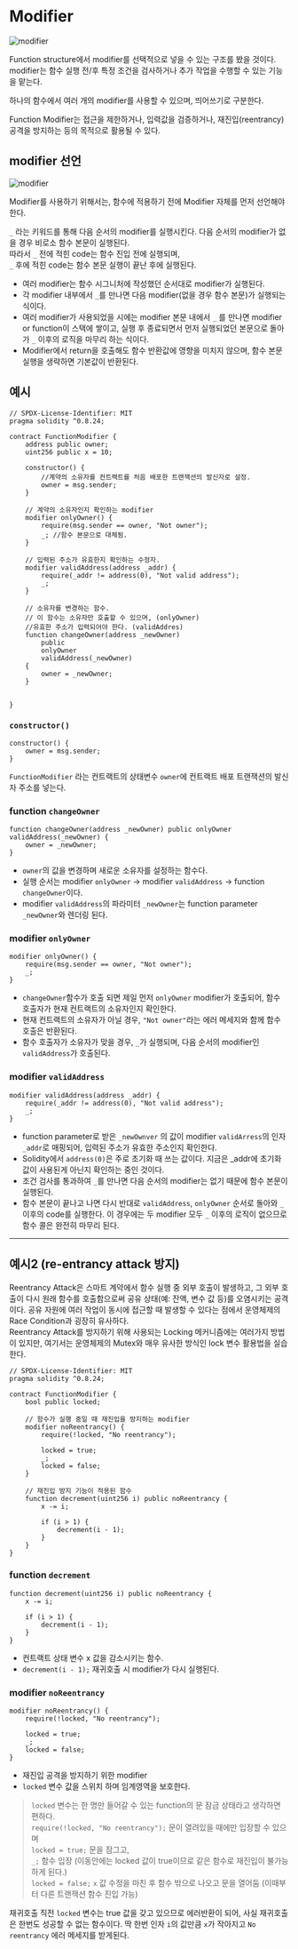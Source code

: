 # Modifier

![modifier](../../image/function_modifier.png)

Function structure에서 modifier를 선택적으로 넣을 수 있는 구조를 봤을 것이다. 
modifier는 함수 실행 전/후 특정 조건을 검사하거나 추가 작업을 수행할 수 있는 기능을 맡는다. 

하나의 함수에서 여러 개의 modifier를 사용할 수 있으며, 띄어쓰기로 구분한다.   

Function Modifier는 접근을 제한하거나, 입력값을 검증하거나, 재진입(reentrancy) 공격을 방지하는 등의 목적으로 활용될 수 있다.

## modifier 선언
![modifier](../../image/modifier.png)

Modifier를 사용하기 위해서는, 함수에 적용하기 전에 Modifier 자체를 먼저 선언해야 한다. 

`_` 라는 키워드를 통해 다음 순서의 modifier를 실행시킨다. 다음 순서의 modifier가 없을 경우 비로소 함수 본문이 실행된다.     
따라서 `_` 전에 적힌 code는 함수 진입 전에 실행되며,   
`_` 후에 적힌 code는 함수 본문 실행이 끝난 후에 실행된다. 


- 여러 modifier는 함수 시그니처에 작성했던 순서대로 modifier가 실행된다. 
- 각 modifier 내부에서 `_`를 만나면 다음 modifier(없을 경우 함수 본문)가 실행되는 식이다. 
- 여러 modifier가 사용되었을 시에는 modifier 본문 내에서 `_` 를 만나면 modifier or function이 스택에 쌓이고, 실행 후 종료되면서 먼저 실행되었던 본문으로 돌아가 `_` 이후의 로직을 마무리 하는 식이다. 
- Modifier에서 return을 호출해도 함수 반환값에 영향을 미치지 않으며, 함수 본문 실행을 생략하면 기본값이 반환된다. 

## 예시
```solidity
// SPDX-License-Identifier: MIT
pragma solidity ^0.8.24;

contract FunctionModifier {
    address public owner;
    uint256 public x = 10;

    constructor() {
        //계약의 소유자를 컨트랙트를 처음 배포한 트랜잭션의 발신자로 설정.
        owner = msg.sender;
    }

    // 계약의 소유자인지 확인하는 modifier
    modifier onlyOwner() {
        require(msg.sender == owner, "Not owner");
        _; //함수 본문으로 대체됨.
    }

    // 입력된 주소가 유효한지 확인하는 수정자.
    modifier validAddress(address _addr) {
        require(_addr != address(0), "Not valid address");
        _;
    }

    // 소유자를 변경하는 함수.
    // 이 함수는 소유자만 호출할 수 있으며, (onlyOwner)
    //유효한 주소가 입력되어야 한다. (validAddres)
    function changeOwner(address _newOwner)
        public
        onlyOwner
        validAddress(_newOwner)
    {
        owner = _newOwner;
    }

    
}
```
### `constructor()`
```solidity
constructor() {
    owner = msg.sender;
}
```
`FunctionModifier` 라는 컨트랙트의 상태변수 `owner`에 컨트랙트 배포 트랜잭션의 발신자 주소를 넣는다. 

### function `changeOwner`
```solidity
function changeOwner(address _newOwner) public onlyOwner validAddress(_newOwner) {
    owner = _newOwner;
}
```
- `owner`의 값을 변경하며 새로운 소유자를 설정하는 함수다.   
- 실행 순서는 modifier `onlyOwner` -> modifier `validAddress` -> function `changeOwner`이다.   
- modifier `validAddress`의 파라미터 `_newOwner`는 function parameter `_newOwner`와 렌더링 된다. 

### modifier `onlyOwner`
```solidity
modifier onlyOwner() {
    require(msg.sender == owner, "Not owner");
    _;
}
```

- `changeOwner`함수가 호출 되면 제일 먼저 `onlyOwner` modifier가 호출되어, 함수 호출자가 현재 컨트랙트의 소유자인지 확인한다.   
- 현재 컨트랙트의 소유자가 아닐 경우, `"Not owner"`라는 에러 메세지와 함께 함수 호출은 반환된다.   
- 함수 호출자가 소유자가 맞을 경우, `_`가 실행되며, 다음 순서의 modifier인 `validAddress`가 호출된다. 

### modifier `validAddress`
```solidity
modifier validAddress(address _addr) {
    require(_addr != address(0), "Not valid address");
    _;
}
```

- function parameter로 받은 `_newOwnver` 의 값이 modifier `validArress`의 인자 `_addr`로 매핑되어, 입력된 주소가 유효한 주소인지 확인한다. 
- Solidity에서 `address(0)`은 주로 초기화 때 쓰는 값이다. 지금은 _addr에 초기화 값이 사용된게 아닌지 확인하는 중인 것이다. 
- 조건 검사를 통과하여 `_`를 만나면 다음 순서의 modifier는 없기 때문에 함수 본문이 실행된다. 
- 함수 본문이 끝나고 나면 다시 반대로 `validAddress`, `onlyOwner` 순서로 돌아와 `_` 이후의 code를 실행한다. 이 경우에는 두 modifier 모두 `_` 이후의 로직이 없으므로 함수 콜은 완전히 마무리 된다. 

---
## 예시2 (re-entrancy attack 방지)
Reentrancy Attack은 스마트 계약에서 함수 실행 중 외부 호출이 발생하고, 그 외부 호출이 다시 원래 함수를 호출함으로써 공유 상태(예: 잔액, 변수 값 등)를 오염시키는 공격이다. 
공유 자원에 여러 작업이 동시에 접근할 때 발생할 수 있다는 점에서 운영체제의 Race Condition과 굉장히 유사하다.   
Reentrancy Attack를 방지하기 위해 사용되는 Locking 메커니즘에는 여러가지 방법이 있지만, 여기서는 운영체제의 Mutex와 매우 유사한 방식인 lock 변수 활용법을 실습한다. 

```solidity
// SPDX-License-Identifier: MIT
pragma solidity ^0.8.24;  

contract FunctionModifier {
    bool public locked;

    // 함수가 실행 중일 때 재진입을 방지하는 modifier
    modifier noReentrancy() {
        require(!locked, "No reentrancy");

        locked = true;
        _;
        locked = false;
    }

    // 재진입 방지 기능이 적용된 함수
    function decrement(uint256 i) public noReentrancy {
        x -= i;

        if (i > 1) {
            decrement(i - 1);
        }
    }
}
```
### function `decrement` 
```solidity
function decrement(uint256 i) public noReentrancy {
    x -= i;

    if (i > 1) {
        decrement(i - 1);
    }
}
```

- 컨트랙트 상태 변수 x 값을 감소시키는 함수.
- `decrement(i - 1);` 재귀호출 시 modifier가 다시 실행된다. 

### modifier `noReentrancy` 
```solidity
modifier noReentrancy() {
    require(!locked, "No reentrancy");

    locked = true;
    _;
    locked = false;
}
```
- 재진입 공격을 방지하기 위한 modifier
- `locked` 변수 값을 스위치 하며 임계영역을 보호한다. 

>`locked` 변수는 한 명만 들어갈 수 있는 function의 문 잠금 상태라고 생각하면 편하다.  
`require(!locked, "No reentrancy");` 문이 열려있을 때에만 입장할 수 있으며  
`locked = true;` 문을 잠그고,   
`_;` 함수 입장  (이동안에는 locked 값이 true이므로 같은 함수로 재진입이 불가능하게 된다.)  
`locked = false;` `x` 값 수정을 마친 후 함수 밖으로 나오고 문을 열어둠 (이때부터 다른 트랜잭션 함수 진입 가능)

재귀호출 직전 `locked` 변수는 true 값을 갖고 있으므로 에러반환이 되어, 사실 재귀호출은 한번도 성공할 수 없는 함수이다. 
딱 한번 인자 `i`의 값만큼 `x`가 작아지고 `No reentrancy` 에러 메세지를 받게된다. 
